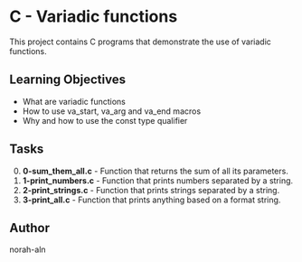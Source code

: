# C - Variadic functions

This project contains C programs that demonstrate the use of variadic functions.

## Learning Objectives
- What are variadic functions
- How to use va_start, va_arg and va_end macros
- Why and how to use the const type qualifier

## Tasks
0. **0-sum_them_all.c** - Function that returns the sum of all its parameters.
1. **1-print_numbers.c** - Function that prints numbers separated by a string.
2. **2-print_strings.c** - Function that prints strings separated by a string.
3. **3-print_all.c** - Function that prints anything based on a format string.

## Author
norah-aln
